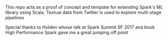 This repo acts as a proof of concept and template for extending Spark's ML library using Scala.  Textual data from Twitter is used to explore multi-stage pipelines

Special thanks to Holden whose talk at Spark Summit SF 2017 and book High Performance Spark gave me a great jumping off point

